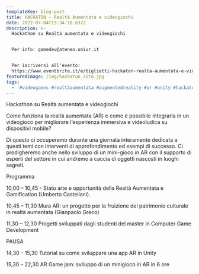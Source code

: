 ```yaml
---
templateKey: blog-post
title: HACKATON - Realtà Aumentata e videogiochi
date: 2022-07-04T13:34:18.637Z
description: >-
  Hackathon su Realtà aumentata e videogiochi


  Per info: gamedev@ateneo.univr.it


  Per iscriversi all'evento:
  https://www.eventbrite.it/e/biglietti-hackaton-realta-aumentata-e-videogiochi-377869687407
featuredimage: /img/hackaton_sito.jpg
tags:
  - '#videogames #realtàaumentata #augmentedreality #ar #unity #hackaton'
---
```

Hackathon su Realtà aumentata e videogiochi



Come funziona la realtà aumentata (AR) e come è possibile integrarla in un videogioco per migliorare l’esperienza immersiva e videoludica su dispositivi mobile?



Di questo ci occuperemo durante una giornata interamente dedicata a questi temi con interventi di approfondimento ed esempi di successo. Ci prodigheremo anche nello sviluppo di un mini-gioco in AR con il supporto di esperti del settore in cui andremo a caccia di oggetti nascosti in luoghi segreti.







Programma



10,00 – 10,45 - Stato arte e opportunità della Realtà Aumentata e Gamification (Umberto Castellani).



10,45 – 11,30 Mura AR: un progetto per la fruizione del patrimonio culturale in realtà aumentata (Gianpaolo Greco)



11,30 – 12,30 Progetti sviluppati dagli studenti del master in Computer Game Development



PAUSA



14,30 – 15,30 Tutorial su come sviluppare una app AR in Unity



15,30 – 22,30 AR Game jam: sviluppo di un minigioco in AR in 6 ore
